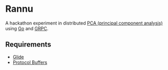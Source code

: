 # Rannu

A hackathon experiment in distributed [PCA (principal component analysis)](https://en.wikipedia.org/wiki/Principal_component_analysis) using [Go](https://golang.org/) and [GRPC](http://www.grpc.io/).

## Requirements

* [Glide](https://github.com/Masterminds/glide)
* [Protocol Buffers](https://github.com/google/protobuf)
